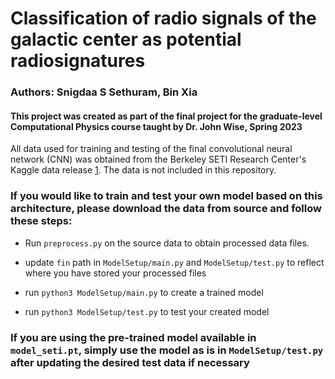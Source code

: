 # Classification of radio signals of the galactic center as potential radiosignatures

### Authors: Snigdaa S Sethuram, Bin Xia

#### This project was created as part of the final project for the graduate-level Computational Physics course taught by Dr. John Wise, Spring 2023

All data used for training and testing of the final convolutional neural network (CNN) was obtained from the Berkeley SETI Research Center's Kaggle data release [1](https://www.kaggle.com/competitions/seti-breakthrough-listen/data). The data is not included in this repository.

### If you would like to train and test your own model based on this architecture, please download the data from source and follow these steps:

* Run `preprocess.py` on the source data to obtain processed data files.

* update `fin` path in `ModelSetup/main.py` and `ModelSetup/test.py` to reflect where you have stored your processed files

* run `python3 ModelSetup/main.py` to create a trained model

* run `python3 ModelSetup/test.py` to test your created model

### If you are using the pre-trained model available in `model_seti.pt`, simply use the model as is in `ModelSetup/test.py` after updating the desired test data if necessary
